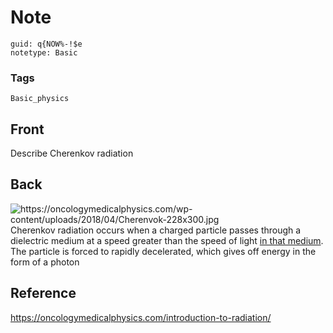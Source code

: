 # Note
```
guid: q{NOW%-!$e
notetype: Basic
```

### Tags
```
Basic_physics
```

## Front
Describe Cherenkov radiation

## Back
<img alt="https://oncologymedicalphysics.com/wp-content/uploads/2018/04/Cherenvok-228x300.jpg" src="Cherenvok-228x300.jpg">
Cherenkov radiation occurs when a charged particle passes through a dielectric medium at a speed greater than the speed of light <u>in that medium</u>. The particle is forced to rapidly decelerated, which gives off energy in the form of a photon

## Reference
<a href="https://oncologymedicalphysics.com/introduction-to-radiation/">https://oncologymedicalphysics.com/introduction-to-radiation/</a>
